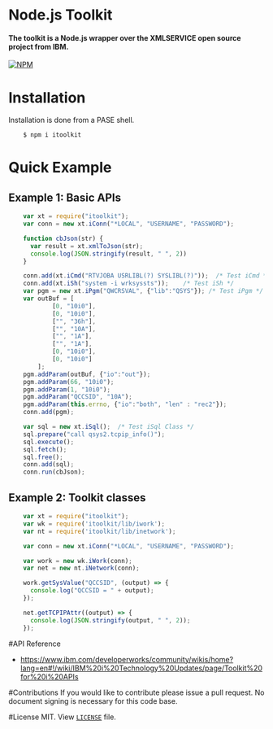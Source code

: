 # Node.js Toolkit

#### The toolkit is a Node.js wrapper over the XMLSERVICE open source project from IBM. 

[![NPM](https://nodei.co/npm/itoolkit.png?downloads=true&downloadRank=true)](https://nodei.co/npm/itoolkit/)

# Installation  

Installation is done from a PASE shell.

```sh
    $ npm i itoolkit
```

# Quick Example

## Example 1: Basic APIs
```js
	var xt = require("itoolkit");
	var conn = new xt.iConn("*LOCAL", "USERNAME", "PASSWORD");

	function cbJson(str) {
	  var result = xt.xmlToJson(str);
	  console.log(JSON.stringify(result, " ", 2))
	}

	conn.add(xt.iCmd("RTVJOBA USRLIBL(?) SYSLIBL(?)"));  /* Test iCmd */
	conn.add(xt.iSh("system -i wrksyssts"));	/* Test iSh */
	var pgm = new xt.iPgm("QWCRSVAL", {"lib":"QSYS"}); /* Test iPgm */
	var outBuf = [
			[0, "10i0"],
			[0, "10i0"],
			["", "36h"],
			["", "10A"],
			["", "1A"],
			["", "1A"],
			[0, "10i0"],
			[0, "10i0"]
		];
	pgm.addParam(outBuf, {"io":"out"});
	pgm.addParam(66, "10i0");
	pgm.addParam(1, "10i0");
	pgm.addParam("QCCSID", "10A");
	pgm.addParam(this.errno, {"io":"both", "len" : "rec2"});
	conn.add(pgm);

	var sql = new xt.iSql();  /* Test iSql Class */
	sql.prepare("call qsys2.tcpip_info()");
	sql.execute();
	sql.fetch();
	sql.free();
	conn.add(sql);
	conn.run(cbJson);
```

## Example 2: Toolkit classes
```js
	var xt = require("itoolkit");
	var wk = require('itoolkit/lib/iwork');
	var nt = require('itoolkit/lib/inetwork');

	var conn = new xt.iConn("*LOCAL", "USERNAME", "PASSWORD");

	var work = new wk.iWork(conn);
	var net = new nt.iNetwork(conn);

	work.getSysValue("QCCSID", (output) => {
	  console.log("QCCSID = " + output);
	});

	net.getTCPIPAttr((output) => {
	  console.log(JSON.stringify(output, " ", 2));
	});
```

#API Reference
* https://www.ibm.com/developerworks/community/wikis/home?lang=en#!/wiki/IBM%20i%20Technology%20Updates/page/Toolkit%20for%20i%20APIs

#Contributions
If you would like to contribute please issue a pull request.  No document signing is necessary for this code base.

#License
MIT.  View [`LICENSE`](https://bitbucket.org/litmis/nodejs-itoolkit/src) file.